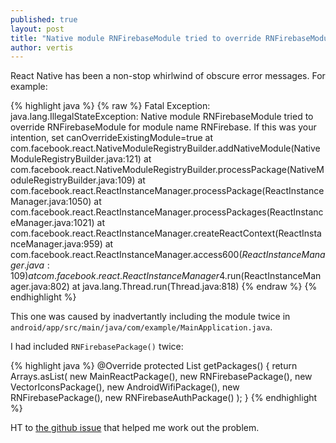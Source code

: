 ```yaml
---
published: true
layout: post
title: "Native module RNFirebaseModule tried to override RNFirebaseModule for module name RNFirebase"
author: vertis
---
```


React Native has been a non-stop whirlwind of obscure error messages. For example:

{% highlight java %}
{% raw %}
Fatal Exception: java.lang.IllegalStateException: Native module RNFirebaseModule tried to override RNFirebaseModule for module name RNFirebase. If this was your intention, set canOverrideExistingModule=true
at com.facebook.react.NativeModuleRegistryBuilder.addNativeModule(NativeModuleRegistryBuilder.java:121)
at com.facebook.react.NativeModuleRegistryBuilder.processPackage(NativeModuleRegistryBuilder.java:109)
at com.facebook.react.ReactInstanceManager.processPackage(ReactInstanceManager.java:1050)
at com.facebook.react.ReactInstanceManager.processPackages(ReactInstanceManager.java:1021)
at com.facebook.react.ReactInstanceManager.createReactContext(ReactInstanceManager.java:959)
at com.facebook.react.ReactInstanceManager.access$600(ReactInstanceManager.java:109)
       at com.facebook.react.ReactInstanceManager$4.run(ReactInstanceManager.java:802)
at java.lang.Thread.run(Thread.java:818)
{% endraw %}
{% endhighlight %}

This one was caused by inadvertantly including the module twice in `android/app/src/main/java/com/example/MainApplication.java`.

I had included `RNFirebasePackage()` twice:

{% highlight java %}
@Override
protected List<ReactPackage> getPackages() {
  return Arrays.<ReactPackage>asList(
    new MainReactPackage(),
    new RNFirebasePackage(),
    new VectorIconsPackage(),
    new AndroidWifiPackage(),
    new RNFirebasePackage(),
    new RNFirebaseAuthPackage()
  );
}
{% endhighlight %}

HT to [the github issue](https://github.com/rebeccahughes/react-native-device-info/issues/243) that helped me work out the problem.
